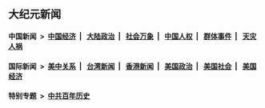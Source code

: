 ## 大纪元新闻

#### 中国新闻 &nbsp;>&nbsp; [中国经济](indexes/ncid283/README.md?03101645) &nbsp;| &nbsp; [大陆政治](indexes/ncid277/README.md?03101645) &nbsp;| &nbsp; [社会万象](indexes/ncid282/README.md?03101645) &nbsp;| &nbsp; [中国人权](indexes/ncid278/README.md?03101645) &nbsp;| &nbsp; [群体事件](indexes/ncid279/README.md?03101645) &nbsp;| &nbsp; [天灾人祸](indexes/ncid280/README.md?03101645)

#### 国际新闻 &nbsp;>&nbsp; [美中关系](indexes/nf1412576/README.md?03101645) &nbsp;| &nbsp; [台湾新闻](indexes/ncid1349361/README.md?03101645) &nbsp;| &nbsp; [香港新闻](indexes/ncid1349362/README.md?03101645) &nbsp;| &nbsp; [美国政治](indexes/ncid1078159/README.md?03101645) &nbsp;| &nbsp; [美国社会](indexes/ncid1078160/README.md?03101645) &nbsp;| &nbsp; [美国经济](indexes/ncid1078158/README.md?03101645)

#### 特别专题 &nbsp;>&nbsp; [中共百年历史](https://github.com/epoch-news/epoch-special/blob/master/README.md?03101645)  
